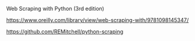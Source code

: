 Web Scraping with Python (3rd edition)

https://www.oreilly.com/library/view/web-scraping-with/9781098145347/

https://github.com/REMitchell/python-scraping